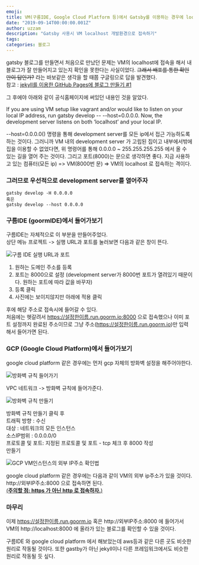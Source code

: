 ```yaml
---
emoji: 
title: VM(구름IDE, Google Cloud Platform 등)에서 Gatsby를 이용하는 경우에 localhost에 접속하기
date: "2019-09-14T00:00:00.001Z"
author: uzzam
description: "Gatsby 사용시 VM localhost 개발환경으로 접속하기"
tags: 
categories: 블로그
---
```


gatsby 블로그를 만들면서 처음으로 만났던 문제는 VM의 localhost에 접속을 해서 내 블로그가 잘 만들어지고 있는지 확인을 못한다는 사실이었다. ~~그래서 배포를 통한 확인만이 답인가?~~ 라는 바보같은 생각을 할 때쯤 구글링으로 답을 발견했다.  
참고 : [jekyll를 이용한 GitHub Pages에 블로그 만들기 #1](https://geeklab.tistory.com/61?category=251056)

그 후에야 아래와 같이 공식홈페이지에 써있던 내용인 것을 알았다.

If you are using VM setup like vagrant and/or would like to listen on your local IP address, run gatsby develop -- --host=0.0.0.0. Now, the development server listens on both ‘localhost’ and your local IP.  

--host=0.0.0.0() 명령을 통해 development server를 모든 ip에서 접근 가능하도록 하는 것이다.
그러니까 VM 내의 development server 가 고립된 집이고 내부에서밖에 집을 이용할 수 없었다면, 위 명령어를 통해 0.0.0.0 ~ 255.255.255.255 에서 올 수 있는 길을 열어 주는 것이다. 그리고 포트(8000)는 문으로 생각하면 좋다. 
지금 사용하고 있는 컴퓨터(모든 ip) => VM(8000번 문) => VM의 localhost 로 접속하는 격이다.

### 그러므로 우선적으로 development server를 열어주자

```
gatsby develop -H 0.0.0.0
혹은
gatsby develop --host 0.0.0.0
```

### 구름IDE (goormIDE)에서 들어가보기

구름IDE는 자체적으로 이 부분을 만들어주었다.  
상단 메뉴 프로젝트 -> 실행 URL과 포트를 눌러보면 다음과 같은 창이 뜬다.  

![구름 IDE 실행 URL과 포트](/images/url-port.PNG)  

1. 원하는 도메인 주소를 등록  
1. 포트는 8000으로 설정 (development server가 8000번 포트가 열려있기 때문이다. 원하는 포트에 따라 값을 바꾸자)  
1. 등록 클릭  
1. 사진에는 보이지않지만 아래에 적용 클릭  

후에 해당 주소로 접속시에 들어갈 수 있다.  
처음에는 헷갈려서 https://설정한이름.run.goorm.io:8000 으로 접속했으나 이미 포트 설정까지 완료된 주소이므로 그냥 주소(https://설정한이름.run.goorm.io)만 입력해서 들어가면 된다.

### GCP (Google Cloud Platform)에서 들어가보기

google cloud platform 같은 경우에는 먼저 gcp 자체의 방화벽 설정을 해주어야한다.  

![방화벽 규칙 들어가기](/images/firewall.PNG)  

VPC 네트워크 -> 방화벽 규칙에 들어가준다.

![방화벽 규칙 만들기](/images/make-firewall.PNG)  

방화벽 규칙 만들기 클릭 후   
트래픽 방향 : 수신  
대상 : 네트워크의 모든 인스턴스  
소스IP범위 : 0.0.0.0/0  
프로토콜 및 포트: 지정된 프로토콜 및 포트 - tcp 체크 후 8000 작성  
만들기  

![GCP VM인스턴스의 외부 IP주소 확인법](/images/gcp-ip.PNG)  

google cloud platform 같은 경우에는 다음과 같이 VM의 외부 ip주소가 있을 것이다.  
http://외부IP주소:8000 으로 접속하면 된다.  
<u>(**주의할 점: https 가 아닌 http 로 접속하자.**)</u>

### 마무리

이제 https://설정한이름.run.goorm.io 혹은 http://외부IP주소:8000 에 들어가서 VM의 http://localhost:8000 에 올라가 있는 블로그를 확인할 수 있을 것이다.

구름IDE 와 google cloud platform 에서 해보았는데 aws등과 같은 다른 곳도 비슷한 원리로 작동될 것이다. 또한 gastby가 아닌 jekyll이나 다른 프레임워크에서도 비슷한 원리로 작동될 듯 싶다.

